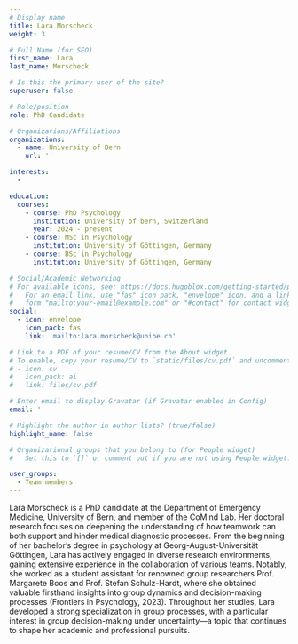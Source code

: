 ```yaml
---
# Display name
title: Lara Morscheck
weight: 3

# Full Name (for SEO)
first_name: Lara
last_name: Morscheck

# Is this the primary user of the site?
superuser: false

# Role/position
role: PhD Candidate

# Organizations/Affiliations
organizations:
  - name: University of Bern
    url: ''

interests:
  -

education:
  courses:
    - course: PhD Psychology
      institution: University of bern, Switzerland
      year: 2024 - present
    - course: MSc in Psychology
      institution: University of Göttingen, Germany
    - course: BSc in Psychology
      institution: University of Göttingen, Germany

# Social/Academic Networking
# For available icons, see: https://docs.hugoblox.com/getting-started/page-builder/#icons
#   For an email link, use "fas" icon pack, "envelope" icon, and a link in the
#   form "mailto:your-email@example.com" or "#contact" for contact widget.
social:
  - icon: envelope
    icon_pack: fas
    link: 'mailto:lara.morscheck@unibe.ch'

# Link to a PDF of your resume/CV from the About widget.
# To enable, copy your resume/CV to `static/files/cv.pdf` and uncomment the lines below.
# - icon: cv
#   icon_pack: ai
#   link: files/cv.pdf

# Enter email to display Gravatar (if Gravatar enabled in Config)
email: ''

# Highlight the author in author lists? (true/false)
highlight_name: false

# Organizational groups that you belong to (for People widget)
#   Set this to `[]` or comment out if you are not using People widget.

user_groups:
  - Team members
---
```

Lara Morscheck is a PhD candidate at the Department of Emergency Medicine, University of Bern, and member of the CoMind Lab. Her doctoral research focuses on deepening the understanding of how teamwork can both support and hinder medical diagnostic processes.
From the beginning of her bachelor’s degree in psychology at Georg-August-Universität Göttingen, Lara has actively engaged in diverse research environments, gaining extensive experience in the collaboration of various teams. Notably, she worked as a student assistant for renowned group researchers Prof. Margarete Boos and Prof. Stefan Schulz-Hardt, where she obtained valuable firsthand insights into group dynamics and decision-making processes (Frontiers in Psychology, 2023). Throughout her studies, Lara developed a strong specialization in group processes, with a particular interest in group decision-making under uncertainty—a topic that continues to shape her academic and professional pursuits.

